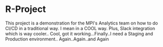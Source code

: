 # R-Project

This project is a demonstration for the MPI's Analytics team on how to do CI/CD in a traditional way. I mean in a COOL way. Plus, Slack integration which is way cooler.. Cool, got it working...Finally..I need a Staging and Production environment.. Again..Again..and Again
